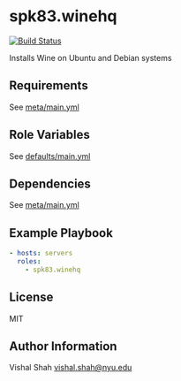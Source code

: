 spk83.winehq
============
[![Build Status](https://travis-ci.org/spk83/ansible-winehq.svg?branch=master)](https://travis-ci.org/spk83/ansible-winehq)

Installs Wine on Ubuntu and Debian systems

Requirements
------------

See [meta/main.yml](meta/main.yml)

Role Variables
--------------

See [defaults/main.yml](defaults/main.yml)

Dependencies
------------

See [meta/main.yml](meta/main.yml)

Example Playbook
----------------

```yml
- hosts: servers
  roles:
    - spk83.winehq
```

License
-------

MIT

Author Information
------------------

Vishal Shah <vishal.shah@nyu.edu>
